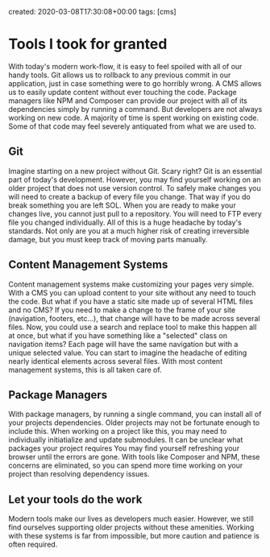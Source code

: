 created: 2020-03-08T17:30:08+00:00
tags: [cms]

# Tools I took for granted


With today's modern work-flow, it is easy to feel spoiled with all of our handy tools. Git allows us to rollback to any previous commit in our application, just in case something were to go horribly wrong. A CMS allows us to easily update content without ever touching the code. Package managers like NPM and Composer can provide our project with all of its dependencies simply by running a command. But developers are not always working on new code. A majority of time is spent working on existing code. Some of that code may feel severely antiquated from what we are used to.

## Git 

Imagine starting on a new project without Git. Scary right? Git is an essential part of today's development. However, you may find yourself working on an older project that does not use version control. To safely make changes you will need to create a backup of every file you change. That way if you do break something you are left SOL. When you are ready to make your changes live, you cannot just pull to a repository. You will need to FTP every file you changed individually. All of this is a huge headache by today's standards. Not only are you at a much higher risk of creating irreversible damage, but you must keep track of moving parts manually.

## Content Management Systems

Content management systems make customizing your pages very simple. With a CMS you can upload content to your site without any need to touch the code. But what if you have a static site made up of several HTML files and no CMS? If you need to make a change to the frame of your site (navigation, footers, etc...), that change will have to be made across several files. Now, you could use a search and replace tool to make this happen all at once, but what if you have something like a "selected" class on navigation items? Each page will have the same navigation but with a unique selected value. You can start to imagine the headache of editing nearly identical elements across several files. With most content management systems, this is all taken care of.

## Package Managers

With package managers, by running a single command, you can install all of your projects dependencies. Older projects may not be fortunate enough to include this. When working on a project like this, you may need to individually initiatialize and update submodules. It can be unclear what packages your project requires You may find yourself refreshing your browser until the errors are gone. With tools like Composer and NPM, these concerns are eliminated, so you can spend more time working on your project than resolving dependency issues.

## Let your tools do the work

Modern tools make our lives as developers much easier. However, we still find ourselves supporting older projects without these amenities. Working with these systems is far from impossible, but more caution and patience is often required.

